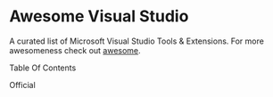 # Awesome Visual Studio
A curated list of Microsoft Visual Studio Tools &amp; Extensions. For more awesomeness check out [awesome](https://github.com/sindresorhus/awesome).

Table Of Contents

Official
<!--stackedit_data:
eyJoaXN0b3J5IjpbLTEyMzM1OTYzNDddfQ==
-->
